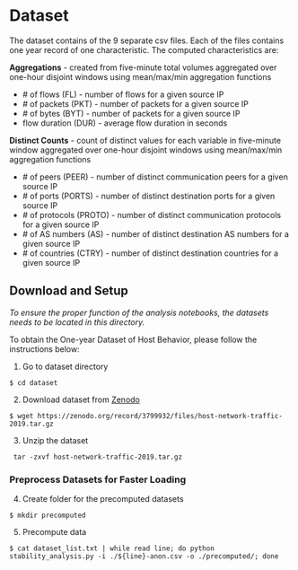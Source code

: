 # Dataset


The dataset contains of the 9 separate csv files. Each of the files contains one year record of one characteristic. The computed characteristics are:

**Aggregations** - created from five-minute total volumes aggregated over one-hour disjoint windows using mean/max/min aggregation functions
- \# of flows (FL) - number of flows for a given source IP 
- \# of packets (PKT) - number of packets for a given source IP
- \# of bytes (BYT) - number of packets for a given source IP
- flow duration (DUR) - average flow duration in seconds

**Distinct Counts** - count of distinct values for each variable in five-minute window aggregated over one-hour disjoint windows using mean/max/min aggregation functions
- \# of peers (PEER) - number of distinct communication peers for a given source IP
- \# of ports (PORTS) - number of distinct destination ports for a given source IP
- \# of protocols (PROTO) - number of distinct communication protocols for a given source IP
- \# of AS numbers (AS) - number of distinct destination AS numbers for a given source IP
- \# of countries (CTRY) - number of distinct destination countries for a given source IP

## Download and Setup

_To ensure the proper function of the analysis notebooks, the datasets needs to be located in this directory._

To obtain the One-year Dataset of Host Behavior, please follow the instructions below:

1) Go to dataset directory

```
$ cd dataset
```

2) Download dataset from [Zenodo](https://zenodo.org/record/3799932)

```
$ wget https://zenodo.org/record/3799932/files/host-network-traffic-2019.tar.gz
```

3) Unzip the dataset
```
 tar -zxvf host-network-traffic-2019.tar.gz
```

### Preprocess Datasets for Faster Loading

4) Create folder for the precomputed datasets
```
$ mkdir precomputed
```
5) Precompute data
```
$ cat dataset_list.txt | while read line; do python stability_analysis.py -i ./${line}-anon.csv -o ./precomputed/; done
```